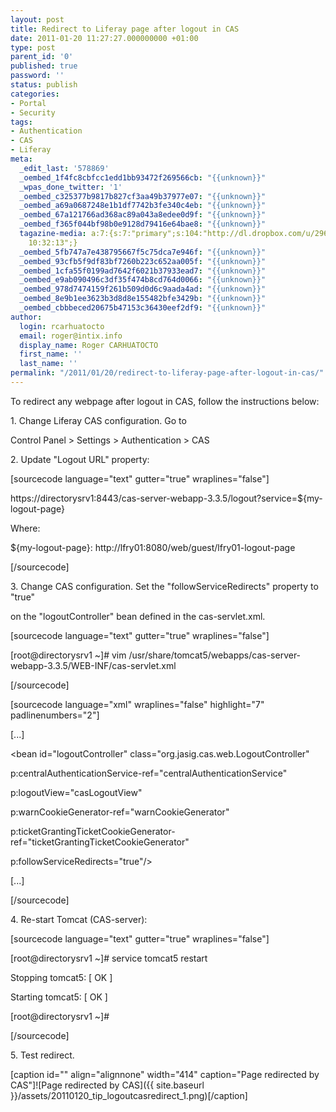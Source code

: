 ```yaml
---
layout: post
title: Redirect to Liferay page after logout in CAS
date: 2011-01-20 11:27:27.000000000 +01:00
type: post
parent_id: '0'
published: true
password: ''
status: publish
categories:
- Portal
- Security
tags:
- Authentication
- CAS
- Liferay
meta:
  _edit_last: '578869'
  _oembed_1f4fc8cbfcc1edd1bb93472f269566cb: "{{unknown}}"
  _wpas_done_twitter: '1'
  _oembed_c325377b9817b827cf3aa49b37977e07: "{{unknown}}"
  _oembed_a69a0687248e1b1df7742b3fe340c4eb: "{{unknown}}"
  _oembed_67a121766ad368ac89a043a8edee0d9f: "{{unknown}}"
  _oembed_f365f044bf98b0e9128d79416e64bae8: "{{unknown}}"
  tagazine-media: a:7:{s:7:"primary";s:104:"http://dl.dropbox.com/u/2961879/blog20110120_tip_liferaycasredirect/20110120_tip_logoutcasredirect_1.png";s:6:"images";a:1:{s:104:"http://dl.dropbox.com/u/2961879/blog20110120_tip_liferaycasredirect/20110120_tip_logoutcasredirect_1.png";a:6:{s:8:"file_url";s:104:"http://dl.dropbox.com/u/2961879/blog20110120_tip_liferaycasredirect/20110120_tip_logoutcasredirect_1.png";s:5:"width";s:3:"591";s:6:"height";s:3:"416";s:4:"type";s:5:"image";s:4:"area";s:6:"245856";s:9:"file_path";s:0:"";}}s:6:"videos";a:0:{}s:11:"image_count";s:1:"1";s:6:"author";s:6:"578869";s:7:"blog_id";s:7:"2005905";s:9:"mod_stamp";s:19:"2011-01-20
    10:32:13";}
  _oembed_5fb747a7e438795667f5c75dca7e946f: "{{unknown}}"
  _oembed_93cfb5f9df83bf7260b223c652aa005f: "{{unknown}}"
  _oembed_1cfa55f0199ad7642f6021b37933ead7: "{{unknown}}"
  _oembed_e9ab090496c3df35f474b8cd764d0066: "{{unknown}}"
  _oembed_978d7474159f261b509d0d6c9aada4ad: "{{unknown}}"
  _oembed_8e9b1ee3623b3d8d8e155482bfe3429b: "{{unknown}}"
  _oembed_cbbbeced20675b47153c36430eef2df9: "{{unknown}}"
author:
  login: rcarhuatocto
  email: roger@intix.info
  display_name: Roger CARHUATOCTO
  first_name: ''
  last_name: ''
permalink: "/2011/01/20/redirect-to-liferay-page-after-logout-in-cas/"
---
```

To redirect any webpage after logout in CAS, follow the instructions below:

  


1\. Change Liferay CAS configuration. Go to  
  
Control Panel > Settings > Authentication > CAS

  


2\. Update "Logout URL" property:

  


[sourcecode language="text" gutter="true" wraplines="false"]  
  
https://directorysrv1:8443/cas-server-webapp-3.3.5/logout?service=${my-logout-page}

  


Where:  
  
${my-logout-page}: http://lfry01:8080/web/guest/lfry01-logout-page  
  
[/sourcecode]

  


3\. Change CAS configuration. Set the "followServiceRedirects" property to "true"  
  
on the "logoutController" bean defined in the cas-servlet.xml.

  


[sourcecode language="text" gutter="true" wraplines="false"]  
  
[root@directorysrv1 ~]# vim /usr/share/tomcat5/webapps/cas-server-webapp-3.3.5/WEB-INF/cas-servlet.xml  
  
[/sourcecode]

  


[sourcecode language="xml" wraplines="false" highlight="7" padlinenumbers="2"]  
  
[...]  
  
<bean id="logoutController" class="org.jasig.cas.web.LogoutController"  
  
p:centralAuthenticationService-ref="centralAuthenticationService"  
  
p:logoutView="casLogoutView"  
  
p:warnCookieGenerator-ref="warnCookieGenerator"  
  
p:ticketGrantingTicketCookieGenerator-ref="ticketGrantingTicketCookieGenerator"  
  
p:followServiceRedirects="true"/>  
  
[...]  
  
[/sourcecode]

  


4\. Re-start Tomcat (CAS-server):

  


[sourcecode language="text" gutter="true" wraplines="false"]  
  
[root@directorysrv1 ~]# service tomcat5 restart  
  
Stopping tomcat5: [ OK ]  
  
Starting tomcat5: [ OK ]  
  
[root@directorysrv1 ~]#  
  
[/sourcecode]

  


5\. Test redirect.

  


[caption id="" align="alignnone" width="414" caption="Page redirected by CAS"]![Page redirected by CAS]({{ site.baseurl }}/assets/20110120_tip_logoutcasredirect_1.png)[/caption]
